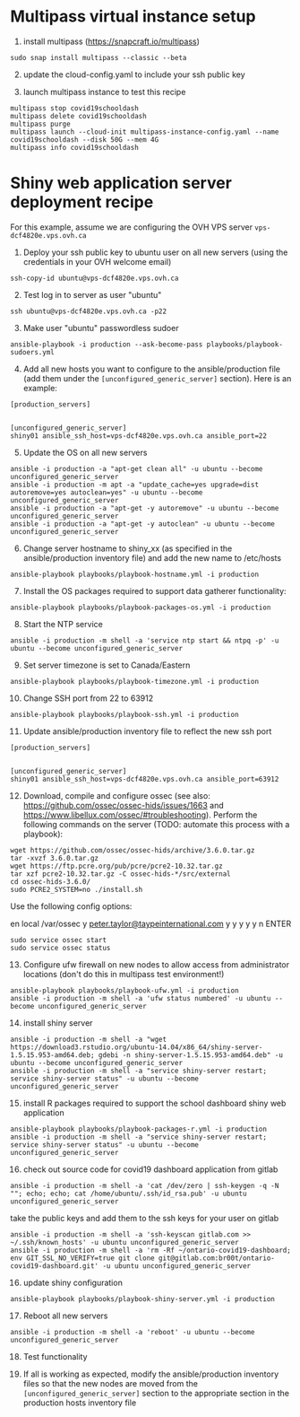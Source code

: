 # Multipass virtual instance setup

1. install multipass (https://snapcraft.io/multipass)

```
sudo snap install multipass --classic --beta  
```

2. update the cloud-config.yaml to include your ssh public key

3. launch multipass instance to test this recipe

```
multipass stop covid19schooldash
multipass delete covid19schooldash
multipass purge
multipass launch --cloud-init multipass-instance-config.yaml --name covid19schooldash --disk 50G --mem 4G
multipass info covid19schooldash
```

# Shiny web application server deployment recipe

For this example, assume we are configuring the OVH VPS server `vps-dcf4820e.vps.ovh.ca` 

1. Deploy your ssh public key to ubuntu user on all new servers (using the credentials in your OVH welcome email)

```
ssh-copy-id ubuntu@vps-dcf4820e.vps.ovh.ca
```

2. Test log in to server as user "ubuntu" 

```
ssh ubuntu@vps-dcf4820e.vps.ovh.ca -p22
```

3. Make user "ubuntu" passwordless sudoer

```
ansible-playbook -i production --ask-become-pass playbooks/playbook-sudoers.yml
```

4. Add all new hosts you want to configure to the ansible/production file (add them under the `[unconfigured_generic_server]` section). Here is an example:

```
[production_servers]


[unconfigured_generic_server]
shiny01 ansible_ssh_host=vps-dcf4820e.vps.ovh.ca ansible_port=22
```

5. Update the OS on all new servers

```
ansible -i production -a "apt-get clean all" -u ubuntu --become unconfigured_generic_server
ansible -i production -m apt -a "update_cache=yes upgrade=dist autoremove=yes autoclean=yes" -u ubuntu --become unconfigured_generic_server
ansible -i production -a "apt-get -y autoremove" -u ubuntu --become unconfigured_generic_server
ansible -i production -a "apt-get -y autoclean" -u ubuntu --become unconfigured_generic_server
```

6. Change server hostname to shiny_xx (as specified in the ansible/production inventory file) and add the new name to /etc/hosts

```
ansible-playbook playbooks/playbook-hostname.yml -i production
```

7. Install the OS packages required to support data gatherer functionality:

```
ansible-playbook playbooks/playbook-packages-os.yml -i production
```

8. Start the NTP service

```
ansible -i production -m shell -a 'service ntp start && ntpq -p' -u ubuntu --become unconfigured_generic_server
```

9. Set server timezone is set to Canada/Eastern

```
ansible-playbook playbooks/playbook-timezone.yml -i production
```

10. Change SSH port from 22 to 63912

```
ansible-playbook playbooks/playbook-ssh.yml -i production
```

11. Update ansible/production inventory file to reflect the new ssh port

```
[production_servers]


[unconfigured_generic_server]
shiny01 ansible_ssh_host=vps-dcf4820e.vps.ovh.ca ansible_port=63912
```

12. Download, compile and configure ossec (see also: https://github.com/ossec/ossec-hids/issues/1663 and https://www.libellux.com/ossec/#troubleshooting). Perform the following commands on the server (TODO: automate this process with a playbook):

```
wget https://github.com/ossec/ossec-hids/archive/3.6.0.tar.gz
tar -xvzf 3.6.0.tar.gz
wget https://ftp.pcre.org/pub/pcre/pcre2-10.32.tar.gz
tar xzf pcre2-10.32.tar.gz -C ossec-hids-*/src/external
cd ossec-hids-3.6.0/
sudo PCRE2_SYSTEM=no ./install.sh
```

Use the following config options:

en
local
/var/ossec
y
peter.taylor@taypeinternational.com
y
y
y
y
y
n
ENTER

```
sudo service ossec start
sudo service ossec status
```

13. Configure ufw firewall on new nodes to allow access from administrator locations (don't do this in multipass test environment!)

```
ansible-playbook playbooks/playbook-ufw.yml -i production
ansible -i production -m shell -a 'ufw status numbered' -u ubuntu --become unconfigured_generic_server
```

14. install shiny server

```
ansible -i production -m shell -a "wget https://download3.rstudio.org/ubuntu-14.04/x86_64/shiny-server-1.5.15.953-amd64.deb; gdebi -n shiny-server-1.5.15.953-amd64.deb" -u ubuntu --become unconfigured_generic_server
ansible -i production -m shell -a "service shiny-server restart; service shiny-server status" -u ubuntu --become unconfigured_generic_server
```

15. install R packages required to support the school dashboard shiny web application

```
ansible-playbook playbooks/playbook-packages-r.yml -i production
ansible -i production -m shell -a "service shiny-server restart; service shiny-server status" -u ubuntu --become unconfigured_generic_server
```

16. check out source code for covid19 dashboard application from gitlab

```
ansible -i production -m shell -a 'cat /dev/zero | ssh-keygen -q -N ""; echo; echo; cat /home/ubuntu/.ssh/id_rsa.pub' -u ubuntu unconfigured_generic_server
```

take the public keys and add them to the ssh keys for your user on gitlab

```
ansible -i production -m shell -a 'ssh-keyscan gitlab.com >> ~/.ssh/known_hosts' -u ubuntu unconfigured_generic_server
ansible -i production -m shell -a 'rm -Rf ~/ontario-covid19-dashboard; env GIT_SSL_NO_VERIFY=true git clone git@gitlab.com:br00t/ontario-covid19-dashboard.git' -u ubuntu unconfigured_generic_server
```

16. update shiny configuration

```
ansible-playbook playbooks/playbook-shiny-server.yml -i production
```

17. Reboot all new servers

```
ansible -i production -m shell -a 'reboot' -u ubuntu --become unconfigured_generic_server
```

18. Test functionality

19. If all is working as expected, modify the ansible/production inventory files so that the new nodes are moved from the `[unconfigured_generic_server]` section to the appropriate section in the production hosts inventory file